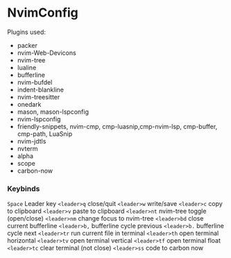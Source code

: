 # NvimConfig
Plugins used:
- packer
- nvim-Web-Devicons
- nvim-tree
- lualine
- bufferline
- nvim-bufdel
- indent-blankline
- nvim-treesitter
- onedark
- mason, mason-lspconfig
- nvim-lspconfig
- friendly-snippets, nvim-cmp, cmp-luasnip,cmp-nvim-lsp, cmp-buffer, cmp-path, LuaSnip
- nvim-jdtls
- nvterm
- alpha
- scope
- carbon-now

### Keybinds
`Space` Leader key
`<leader>q` close/quit
`<leader>w` write/save
`<leader>c` copy to clipboard
`<leader>v` paste to clipboard
`<leader>nt` nvim-tree toggle (open/close)
`<leader>nm` change focus to nvim-tree
`<leader>bd` close current bufferline
`<leader>b,` bufferline cycle previous
`<leader>b.` bufferline cycle next
`<leader>tr` run current file in terminal 
`<leader>th` open terminal horizontal
`<leader>tv` open terminal vertical
`<leader>tf` open terminal float
`<leader>tc` clear terminal (not close)
`<leader>ss` code to carbon now
